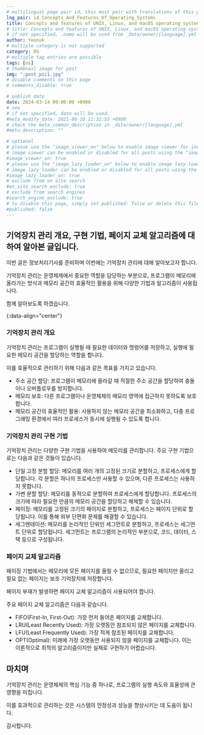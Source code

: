 ```yaml
---
# multilingual page pair id, this must pair with translations of this page. (This name must be unique)
lng_pair: id_Concepts_And_Features_Of_Operating_Systems
title: Concepts and features of UNIX, Linux, and macOS operating systems
# title: Concepts and features of UNIX, Linux, and macOS operating systems
# if not specified, .name will be used from _data/owner/[language].yml
author: Yeonuk
# multiple category is not supported
category: OS
# multiple tag entries are possible
tags: [os]
# thumbnail image for post
img: ":post_pic1.jpg"
# disable comments on this page
# comments_disable: true

# publish date
date: 2024-03-14 09:00:00 +0900
# seo
# if not specified, date will be used.
#meta_modify_date: 2021-08-10 11:32:53 +0900
# check the meta_common_description in _data/owner/[language].yml
#meta_description: ""

# optional
# please use the "image_viewer_on" below to enable image viewer for individual pages or posts (_posts/ or [language]/_posts folders).
# image viewer can be enabled or disabled for all posts using the "image_viewer_posts: true" setting in _data/conf/main.yml.
#image_viewer_on: true
# please use the "image_lazy_loader_on" below to enable image lazy loader for individual pages or posts (_posts/ or [language]/_posts folders).
# image lazy loader can be enabled or disabled for all posts using the "image_lazy_loader_posts: true" setting in _data/conf/main.yml.
#image_lazy_loader_on: true
# exclude from on site search
#on_site_search_exclude: true
# exclude from search engines
#search_engine_exclude: true
# to disable this page, simply set published: false or delete this file
#published: false
---
```


<!-- outline-start -->

## 기억장치 관리 개요, 구현 기법, 페이지 교체 알고리즘에 대하여 알아본 글입니다.

이번 글은 정보처리기사를 준비하며 이번에는 기억장치 관리에 대해 알아보고자 합니다.

기억장치 관리는 운영체제에서 중요한 역할을 담당하는 부분으로, 프로그램이 메모리에 올라가는 방식과 메모리 공간의 효율적인 활용을 위해 다양한 기법과 알고리즘이 사용됩니다.

함께 알아보도록 하겠습니다.

{:data-align="center"}

<!-- outline-end -->

### 기억장치 관리 개요

기억장치 관리는 프로그램이 실행될 때 필요한 데이터와 명령어를 저장하고, 실행에 필요한 메모리 공간을 할당하는 역할을 합니다.

이를 효율적으로 관리하기 위해 다음과 같은 목표를 가지고 있습니다.

- 주소 공간 할당: 프로그램이 메모리에 올라갈 때 적절한 주소 공간을 할당하여 충돌이나 오버플로우를 방지합니다.
- 메모리 보호: 다른 프로그램이나 운영체제의 메모리 영역에 접근하지 못하도록 보호합니다.
- 메모리 공간의 효율적인 활용: 사용하지 않는 메모리 공간을 최소화하고, 다중 프로그래밍 환경에서 여러 프로세스가 동시에 실행될 수 있도록 합니다.

### 기억장치 관리 구현 기법

기억장치 관리는 다양한 구현 기법을 사용하여 메모리를 관리합니다. 주요 구현 기법으로는 다음과 같은 것들이 있습니다.

- 단일 고정 분할 할당: 메모리를 여러 개의 고정된 크기로 분할하고, 프로세스에게 할당합니다. 각 분할은 하나의 프로세스만 사용할 수 있으며, 다른 프로세스는 사용하지 못합니다.
- 가변 분할 할당: 메모리를 동적으로 분할하여 프로세스에게 할당합니다. 프로세스의 크기에 따라 필요한 만큼의 메모리 공간을 할당하고 해제할 수 있습니다.
- 페이징: 메모리를 고정된 크기의 페이지로 분할하고, 프로세스는 페이지 단위로 할당됩니다. 이를 통해 외부 단편화 문제를 해결할 수 있습니다.
- 세그멘테이션: 메모리를 논리적인 단위인 세그먼트로 분할하고, 프로세스는 세그먼트 단위로 할당됩니다. 세그먼트는 프로그램의 논리적인 부분으로, 코드, 데이터, 스택 등으로 구성됩니다.

### 페이지 교체 알고리즘

페이징 기법에서는 메모리에 모든 페이지를 올릴 수 없으므로, 필요한 페이지만 올리고 필요 없는 페이지는 보조 기억장치에 저장합니다.

페이지 부재가 발생하면 페이지 교체 알고리즘이 사용되어야 합니다.

주요 페이지 교체 알고리즘은 다음과 같습니다.

- FIFO(First-In, First-Out): 가장 먼저 들어온 페이지를 교체합니다.
- LRU(Least Recently Used): 가장 오랫동안 참조되지 않은 페이지를 교체합니다.
- LFU(Least Frequently Used): 가장 적게 참조된 페이지를 교체합니다.
- OPT(Optimal): 미래에 가장 오랫동안 사용되지 않을 페이지를 교체합니다. 이는 이론적으로 최적의 알고리즘이지만 실제로 구현하기 어렵습니다.

## 마치며

기억장치 관리는 운영체제의 핵심 기능 중 하나로, 프로그램의 실행 속도와 효율성에 큰 영향을 미칩니다.

이를 효과적으로 관리하는 것은 시스템의 안정성과 성능을 향상시키는 데 도움이 됩니다.

감사합니다.
